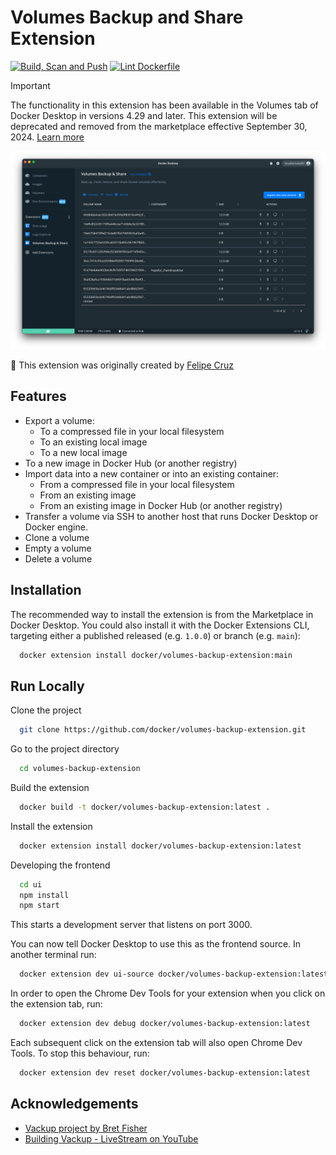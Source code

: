 # Volumes Backup and Share Extension

[![Build, Scan and Push](https://github.com/docker/volumes-backup-extension/actions/workflows/build-scan-push.yaml/badge.svg)](https://github.com/docker/volumes-backup-extension/actions/workflows/build-scan-push.yaml)
[![Lint Dockerfile](https://github.com/docker/volumes-backup-extension/actions/workflows/hadolint.yaml/badge.svg)](https://github.com/docker/volumes-backup-extension/actions/workflows/hadolint.yaml)

> [!IMPORTANT]
> The functionality in this extension has been available in the Volumes tab of Docker Desktop in versions 4.29 and later. This extension will be deprecated and removed from the marketplace effective September 30, 2024. [Learn more](https://docs.docker.com/desktop/use-desktop/volumes/)

![Extension Screenshot](./docs/images/1-table.png)

🚀 This extension was originally created by [Felipe Cruz](https://github.com/felipecruz91/)

## Features

- Export a volume:
  - To a compressed file in your local filesystem
  - To an existing local image
  - To a new local image
- To a new image in Docker Hub (or another registry)
- Import data into a new container or into an existing container:
  - From a compressed file in your local filesystem
  - From an existing image
  - From an existing image in Docker Hub (or another registry)
- Transfer a volume via SSH to another host that runs Docker Desktop or Docker engine.
- Clone a volume
- Empty a volume
- Delete a volume

## Installation

The recommended way to install the extension is from the Marketplace in Docker Desktop.
You could also install it with the Docker Extensions CLI, targeting either a published released (e.g. `1.0.0`) or branch (e.g. `main`):

```bash
  docker extension install docker/volumes-backup-extension:main
```

## Run Locally

Clone the project

```bash
  git clone https://github.com/docker/volumes-backup-extension.git
```

Go to the project directory

```bash
  cd volumes-backup-extension
```

Build the extension

```bash
  docker build -t docker/volumes-backup-extension:latest .
```

Install the extension

```bash
  docker extension install docker/volumes-backup-extension:latest
```

Developing the frontend

```bash
  cd ui
  npm install
  npm start
```

This starts a development server that listens on port 3000.

You can now tell Docker Desktop to use this as the frontend source. In another terminal run:

```bash
  docker extension dev ui-source docker/volumes-backup-extension:latest http://localhost:3000
```

In order to open the Chrome Dev Tools for your extension when you click on the extension tab, run:

```bash
  docker extension dev debug docker/volumes-backup-extension:latest
```

Each subsequent click on the extension tab will also open Chrome Dev Tools. To stop this behaviour, run:

```bash
  docker extension dev reset docker/volumes-backup-extension:latest
```

## Acknowledgements

- [Vackup project by Bret Fisher](https://github.com/BretFisher/docker-vackup)
- [Building Vackup - LiveStream on YouTube](https://www.youtube.com/watch?v=BHKp7Sc3VVc)
